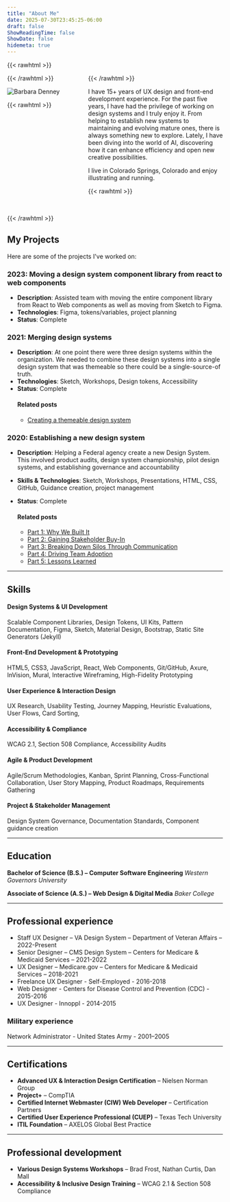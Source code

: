 ```yaml
---
title: "About Me"
date: 2025-07-30T23:45:25-06:00
draft: false
ShowReadingTime: false
ShowDate: false
hidemeta: true
---
```


{{< rawhtml >}}
<div style="display: grid; grid-template-columns: 1fr 2fr; gap: 2rem; align-items: start; margin-bottom: 2rem;">
  <div>
{{< /rawhtml >}}

![Barbara Denney](/Barbara-Denney.JPG)

{{< rawhtml >}}
  </div>
  <div>
{{< /rawhtml >}}

I have 15+ years of UX design and front-end development experience. For the past five years, I have had the privilege of working on design systems and I truly enjoy it. From helping to establish new systems to maintaining and evolving mature ones, there is always something new to explore. Lately, I have been diving into the world of AI, discovering how it can enhance efficiency and open new creative possibilities.

I live in Colorado Springs, Colorado and enjoy illustrating and running.

{{< rawhtml >}}
  </div>
</div>
{{< /rawhtml >}}

## My Projects

Here are some of the projects I've worked on:

### 2023: Moving a design system component library from react to web components
- **Description**: Assisted team with moving the entire component library from React to Web components as well as moving from Sketch to Figma.
- **Technologies**: Figma, tokens/variables, project planning
- **Status**: Complete

### 2021: Merging design systems
- **Description**: At one point there were three design systems within the organization. We needed to combine these design systems into a single design system that was themeable so there could be a single-source-of truth.
- **Technologies**: Sketch, Workshops, Design tokens, Accessibility
- **Status**: Complete
   #### Related posts
   - [Creating a themeable design system](../posts/building-scalable-design-system-multiple-products-theming-approach)

### 2020: Establishing a new design system
- **Description**: Helping a Federal agency create a new Design System. This involved product audits, design system championship, pilot design systems, and establishing governance and accountability
- **Skills & Technologies**: Sketch, Workshops, Presentations, HTML, CSS, GitHub, Guidance creation, project management
- **Status**: Complete

  #### Related posts
    - [Part 1: Why We Built It](../posts/design-system-series-part1-why-we-built-government-website)
    - [Part 2: Gaining Stakeholder Buy-In](../posts/design-system-series-part2-gaining-stakeholder-buy-in-government/)
    - [Part 3: Breaking Down Silos Through Communication](../posts/design-system-series-part3-breaking-silos-team-communication/)
    - [Part 4: Driving Team Adoption](../posts/design-system-series-part4-driving-team-adoption-strategies/)
    - [Part 5: Lessons Learned](../posts/design-system-series-part5-lessons-learned-starting-design-system/)

---

## Skills

#### Design Systems & UI Development
Scalable Component Libraries, Design Tokens, UI Kits, Pattern Documentation, Figma,
Sketch, Material Design, Bootstrap, Static Site Generators (Jekyll)

#### Front-End Development & Prototyping
HTML5, CSS3, JavaScript, React, Web Components, Git/GitHub, Axure, InVision, Mural,
Interactive Wireframing, High-Fidelity Prototyping

#### User Experience & Interaction Design
UX Research, Usability Testing, Journey Mapping, Heuristic Evaluations, User Flows, Card Sorting, 

#### Accessibility & Compliance
WCAG 2.1, Section 508 Compliance, Accessibility Audits

#### Agile & Product Development
Agile/Scrum Methodologies, Kanban, Sprint Planning, Cross-Functional Collaboration, User Story Mapping, Product Roadmaps, Requirements Gathering

#### Project & Stakeholder Management
Design System Governance, Documentation Standards, Component guidance creation

---

## Education

**Bachelor of Science (B.S.) – Computer Software Engineering**
_Western Governors University_

**Associate of Science (A.S.) – Web Design & Digital Media**
_Baker College_

---

## Professional experience

* Staff UX Designer – VA Design System – Department of Veteran Affairs – 2022-Present
* Senior Designer – CMS Design System – Centers for Medicare & Medicaid Services – 2021-2022
* UX Designer – Medicare.gov – Centers for Medicare & Medicaid Services – 2018-2021
* Freelance UX Designer - Self-Employed - 2016-2018
* Web Designer - Centers for Disease Control and Prevention (CDC) - 2015-2016
* UX Designer - Innoppl - 2014-2015

### Military experience

Network Administrator - United States Army - 2001–2005 

---

## Certifications

- **Advanced UX & Interaction Design Certification** – Nielsen Norman Group
- **Project+** – CompTIA
- **Certified Internet Webmaster (CIW) Web Developer** – Certification Partners
- **Certified User Experience Professional (CUEP)** – Texas Tech University
- **ITIL Foundation** – AXELOS Global Best Practice

---

## Professional development

- **Various Design Systems Workshops** – Brad Frost, Nathan Curtis, Dan Mall
- **Accessibility & Inclusive Design Training** – WCAG 2.1 & Section 508 Compliance
